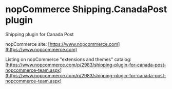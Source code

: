 ﻿nopCommerce Shipping.CanadaPost plugin
===========
Shipping plugin for Canada Post


nopCommerce site: [https://www.nopcommerce.com](https://www.nopcommerce.com)

Listing on nopCommerce "extensions and themes" catalog: [https://www.nopcommerce.com/p/2983/shipping-plugin-for-canada-post-nopcommerce-team.aspx](https://www.nopcommerce.com/p/2983/shipping-plugin-for-canada-post-nopcommerce-team.aspx)
